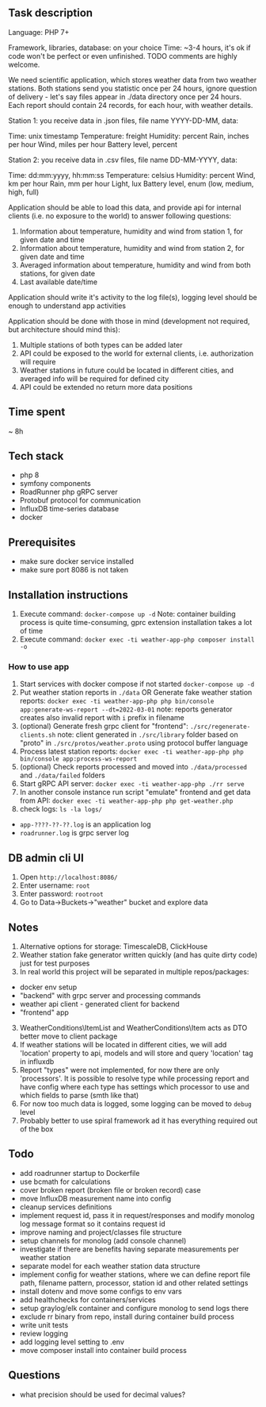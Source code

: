 ## Task description
Language: PHP 7+

Framework, libraries, database: on your choice
Time: ~3-4 hours, it's ok if code won't be perfect or even unfinished.
TODO comments are highly welcome.

We need scientific application, which stores weather data from two weather stations.
Both stations send you statistic once per 24 hours, ignore question of delivery - let's say files appear in ./data directory once per 24 hours.
Each report should contain 24 records, for each hour, with weather details.

Station 1: you receive data in .json files, file name YYYY-DD-MM, data:

Time: unix timestamp
Temperature: freight
Humidity: percent
Rain, inches per hour
Wind, miles per hour
Battery level, percent

Station 2: you receive data in .csv files, file name DD-MM-YYYY, data:

Time: dd:mm:yyyy, hh:mm:ss
Temperature: celsius
Humidity: percent
Wind, km per hour
Rain, mm per hour
Light, lux
Battery level, enum (low, medium, high, full)

Application should be able to load this data, and provide api for internal clients (i.e. no exposure to the world) to answer following questions:

1) Information about temperature, humidity and wind from station 1, for given date and time
2) Information about temperature, humidity and wind from station 2, for given date and time
3) Averaged information about temperature, humidity and wind from both stations, for given date
4) Last available date/time

Application should write it's activity to the log file(s), logging level should be enough to understand app activities

Application should be done with those in mind (development not required, but architecture should mind this):

1) Multiple stations of both types can be added later
2) API could be exposed to the world for external clients, i.e. authorization will require
3) Weather stations in future could be located in different cities, and averaged info will be required for defined city
4) API could be extended no return more data positions

## Time spent
~ 8h

## Tech stack
- php 8
- symfony components
- RoadRunner php gRPC server
- Protobuf protocol for communication
- InfluxDB time-series database
- docker

## Prerequisites
- make sure docker service installed
- make sure port 8086 is not taken

## Installation instructions
1. Execute command: `docker-compose up -d`
Note: container building process is quite time-consuming, gprc extension installation takes a lot of time
2. Execute command: `docker exec -ti weather-app-php composer install -o`

### How to use app
1. Start services with docker compose if not started
`docker-compose up -d`
2. Put weather station reports in `./data` OR Generate fake weather station reports: 
`docker exec -ti weather-app-php php bin/console app:generate-ws-report --dt=2022-03-01`
note: reports generator creates also invalid report with `i` prefix in filename
3. (optional) Generate fresh grpc client for "frontend": 
`./src/regenerate-clients.sh`
note: client generated in `./src/library` folder based on "proto" in `./src/protos/weather.proto` using protocol buffer language
4. Process latest station reports: 
`docker exec -ti weather-app-php php bin/console app:process-ws-report`
5. (optional) Check reports processed and moved into `./data/processed` and `./data/failed` folders
6. Start gRPC API server:
`docker exec -ti weather-app-php ./rr serve`
7. In another console instance run script "emulate" frontend and get data from API:
`docker exec -ti weather-app-php php get-weather.php`
8. check logs:
`ls -la logs/`
- `app-????-??-??.log` is an application log
- `roadrunner.log` is grpc server log

## DB admin cli UI
1. Open `http://localhost:8086/`
2. Enter username: `root`
3. Enter password: `rootroot`
4. Go to Data->Buckets->"weather" bucket and explore data

## Notes
1. Alternative options for storage: TimescaleDB, ClickHouse
2. Weather station fake generator written quickly (and has quite dirty code) just for test purposes
3. In real world this project will be separated in multiple repos/packages: 
- docker env setup
- "backend" with grpc server and processing commands
- weather api client - generated client for backend
- "frontend" app
3. WeatherConditions\ItemList and WeatherConditions\Item acts as DTO better move to client package
4. If weather stations will be located in different cities, we will add 'location' property to api, models and will
store and query 'location' tag in influxdb
5. Report "types" were not implemented, for now there are only 'processors'. It is possible to resolve type while processing
report and have config where each type has settings which processor to use and which fields to parse (smth like that)
6. For now too much data is logged, some logging can be moved to `debug` level  
7. Probably better to use spiral framework ad it has everything required out of the box

## Todo
- add roadrunner startup to Dockerfile
- use bcmath for calculations
- cover broken report (broken file or broken record) case
- move InfluxDB measurement name into config
- cleanup services definitions
- implement request id, pass it in request/responses and modify monolog log message format so it contains request id
- improve naming and project/classes file structure 
- setup channels for monolog (add console channel)
- investigate if there are benefits having separate measurements per weather station
- separate model for each weather station data structure
- implement config for weather stations, where we can define report file path, filename pattern, processor, station id 
and other related settings
- install dotenv and move some configs to env vars
- add healthchecks for containers/services
- setup graylog/elk container and configure monolog to send logs there
- exclude rr binary from repo, install during container build process
- write unit tests
- review logging
- add logging level setting to .env
- move composer install into container build process

## Questions
- what precision should be used for decimal values?
